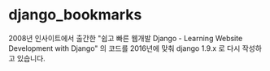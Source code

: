 # django_bookmarks

2008년 인사이트에서 출간한 "쉽고 빠른 웹개발 Django - Learning Website Development with Django" 의 코드를 2016년에 맞춰 django 1.9.x 로 다시 작성하고 있습니다.
